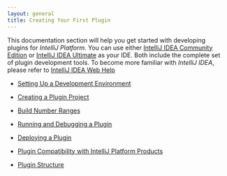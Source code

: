 ```yaml
---
layout: general
title: Creating Your First Plugin
---
```


This documentation section will help you get started with developing plugins for *IntelliJ Platform*.
You can use either 
[IntelliJ IDEA Community Edition](https://www.jetbrains.com/idea/download/) or 
[IntelliJ IDEA Ultimate](https://www.jetbrains.com/idea/download/) as your IDE.
Both include the complete set of plugin development tools.
To become more familiar with *IntelliJ IDEA*, please refer to 
[IntelliJ IDEA Web Help](https://www.jetbrains.com/idea/help/intellij-idea.html)



* [Setting Up a Development Environment](getting_started/setting_up_environment.html)

* [Creating a Plugin Project](getting_started/creating_plugin_project.html)

* [Build Number Ranges](getting_started/build_number_ranges.html)

* [Running and Debugging a Plugin](getting_started/running_and_debugging_a_plugin.html)

* [Deploying a Plugin](getting_started/deploying_plugin.html)

* [Plugin Compatibility with IntelliJ Platform Products](getting_started/plugin_compatibility.html)

* [Plugin Structure](basics/plugin_structure.html)

